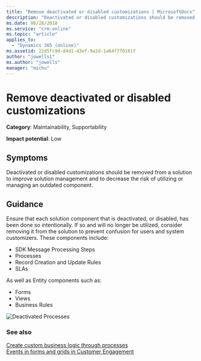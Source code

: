 ```yaml
---
title: "Remove deactivated or disabled customizations | MicrosoftDocs"
description: "Deactivated or disabled customizations should be removed from a solution to improve solution management and to decrease the risk of utilizing or managing an outdated component."
ms.date: 06/28/2018
ms.service: "crm-online"
ms.topic: "article"
applies_to: 
  - "Dynamics 365 (online)"
ms.assetid: 22d5fc9d-d4d1-43ef-9a2d-1a64f770161f
author: "jowells1"
ms.author: "jowells"
manager: "michu"
---
```

# Remove deactivated or disabled customizations

**Category**: Maintainability, Supportability

**Impact potential**: Low

<a name='symptoms'></a>

## Symptoms

Deactivated or disabled customizations should be removed from a solution to improve solution management and to decrease the risk of utilizing or managing an outdated component.

<a name='guidance'></a>

## Guidance

Ensure that each solution component that is deactivated, or disabled, has been done so intentionally.  If so and will no longer be utilized, consider removing it from the solution to prevent confusion for users and system customizers. These components include:

- SDK Message Processing Steps
- Processes
- Record Creation and Update Rules
- SLAs

As well as Entity components such as:

- Forms
- Views
- Business Rules

![Deactivated Processes](../media/deactivated-processes.png)

<a name='seealso'></a>

### See also

[Create custom business logic through processes](../../customize/guide-staff-through-common-tasks-processes.md)<br />
[Events in forms and grids in Customer Engagement](../../developer/clientapi/events-forms-grids.md)<br />